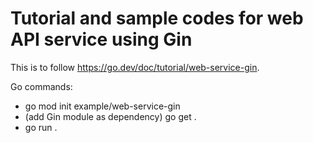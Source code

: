 # Tutorial and sample codes for web API service using Gin

This is to follow https://go.dev/doc/tutorial/web-service-gin.

Go commands:
- go mod init example/web-service-gin
- (add Gin module as dependency) go get .
- go run .